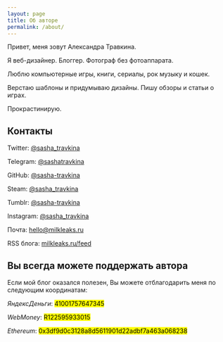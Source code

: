 ```yaml
---
layout: page
title: Об авторе
permalink: /about/
---
```


<div block>
	<p>Привет, меня зовут Александра Травкина.</p>
	<p>Я веб-дизайнер. Блоггер. Фотограф без фотоаппарата.</p>
	<p>Люблю компьютерные игры, книги, сериалы, рок музыку и кошек.</p>
	<p>Верстаю шаблоны и придумываю дизайны. Пишу обзоры и статьи о играх.</p>
	<p>Прокрастинирую.</p>
</div>

## Контакты

<div block>
	<p><i class="fa fa-twitter" aria-hidden="true"></i> Twitter: <a href="https://twitter.com/sasha_travkina">@sasha_travkina</a></p>
	<p><i class="fa fa-telegram" aria-hidden="true"></i> Telegram: <a href="https://t.me/sashatravkina">@sashatravkina</a></p>
	<p><i class="fa fa-github" aria-hidden="true"></i> GitHub: <a href="https://github.com/sasha-travkina/">@sasha-travkina</a></p>
	<p><i class="fa fa-steam" aria-hidden="true"></i> Steam: <a href="https://steamcommunity.com/id/sasha_travkina">@sasha_travkina</a></p>
	<p><i class="fa fa-tumblr" aria-hidden="true"></i> Tumblr: <a href="http://sasha-travkina.tumblr.com/">@sasha-travkina</a></p>
	<p><i class="fa fa-instagram" aria-hidden="true"></i> Instagram: <a href="https://www.instagram.com/sasha_travkina/">@sasha_travkina</a></p>
	<p><i class="fa fa-envelope-o" aria-hidden="true"></i> Почта: <a href="mailto:hello@milkleaks.ru">hello@milkleaks.ru</a></p>
	<p><i class="fa fa-rss" aria-hidden="true"></i> RSS блога: <a href="{{site.baseurl}}/feed">milkleaks.ru/feed</a></p>
</div>

## Вы всегда можете поддержать автора

Если мой блог оказался полезен, Вы можете отблагодарить меня по следующим координатам:

<div block>
	<p><i>ЯндексДеньги</i>: <mark>41001757647345</mark></p>
	<p><i>WebMoney</i>: <mark>R122595933015</mark></p>
	<p><i>Ethereum</i>: <mark>0x3df9d0c3128a8d5611901d22adbf7a463a068238</mark></p>
</div>